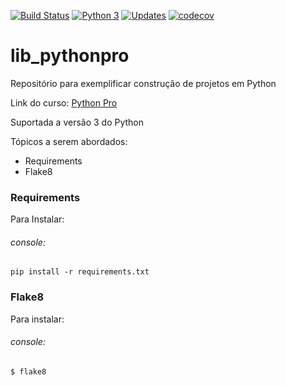 [![Build Status](https://travis-ci.com/rousuy/lib_pythonpro.svg?branch=main)](https://travis-ci.com/rousuy/lib_pythonpro)
[![Python 3](https://pyup.io/repos/github/rousuy/lib_pythonpro/python-3-shield.svg)](https://pyup.io/repos/github/rousuy/lib_pythonpro/)
[![Updates](https://pyup.io/repos/github/rousuy/lib_pythonpro/shield.svg)](https://pyup.io/repos/github/rousuy/lib_pythonpro/)
[![codecov](https://codecov.io/gh/rousuy/lib_pythonpro/branch/main/graph/badge.svg?token=HOOE5ZUQFH)](https://codecov.io/gh/rousuy/lib_pythonpro)

# lib_pythonpro

Repositório para exemplificar construção de projetos em Python

Link do curso: [Python Pro](https://pythonprobr.appspot.com/)

Suportada a versão 3 do Python

Tópicos a serem abordados:
  - Requirements
  - Flake8

### **Requirements**

Para Instalar:
###### console:
```
pip install -r requirements.txt
``` 

### **Flake8**

Para instalar:
###### console:
```
$ flake8
```


